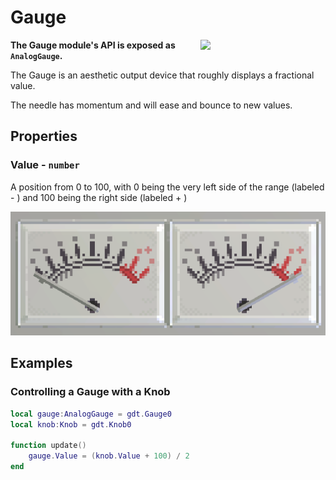 # Gauge

<img src="https://docs.retrogadgets.game/api/modules/Gauge.png" width="200" align="right">

**The Gauge module's API is exposed as `AnalogGauge`.**

The Gauge is an aesthetic output device that roughly displays a fractional value.

The needle has momentum and will ease and bounce to new values.

## Properties

### Value - `number`
A position from 0 to 100, with 0 being the very left side of the range (labeled - ) and 100 being the right side (labeled + )

![The extremes of the Gauge](../../../.github/assets/docs/Gauge.png)


## Examples

### Controlling a Gauge with a Knob
```lua
local gauge:AnalogGauge = gdt.Gauge0
local knob:Knob = gdt.Knob0

function update()
	gauge.Value = (knob.Value + 100) / 2
end
```